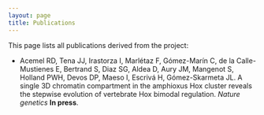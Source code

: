 ```yaml
---
layout: page
title: Publications
---
```


This page lists all publications derived from the project: 

- Acemel RD, Tena JJ, Irastorza I, Marlétaz F, Gómez-Marín C, de la Calle-Mustienes E, Bertrand S, Diaz SG, Aldea D, Aury JM, Mangenot S, Holland PWH, Devos DP, Maeso I, Escrivá H, Gómez-Skarmeta JL. A single 3D chromatin compartment in the amphioxus Hox cluster reveals the stepwise evolution of vertebrate Hox bimodal regulation. *Nature genetics* **In press**.